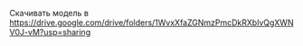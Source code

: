 Скачивать модель в https://drive.google.com/drive/folders/1WvxXfaZGNmzPmcDkRXblvQgXWNV0J-vM?usp=sharing
